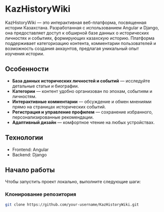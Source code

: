# KazHistoryWiki

KazHistoryWiki — это интерактивная веб-платформа, посвященная истории Казахстана. Разработанная с использованием Angular и Django, она предоставляет доступ к обширной базе данных о исторических личностях и событиях, формирующих казахскую историю. Платформа поддерживает категоризацию контента, комментарии пользователей и возможность создания аккаунтов, предлагая уникальный опыт изучения истории.

## Особенности

- **База данных исторических личностей и событий** — исследуйте детальные статьи и биографии.
- **Категории** — контент удобно организован по эпохам, событиям и личностям.
- **Интерактивные комментарии** — обсуждение и обмен мнениями прямо на страницах исторических событий.
- **Регистрация и управление профилем** — сохранение избранного, персонализированные рекомендации.
- **Адаптивный дизайн** — комфортное чтение на любых устройствах.

## Технологии

- Frontend: Angular
- Backend: Django

## Начало работы

Чтобы запустить проект локально, выполните следующие шаги:

### Клонирование репозитория

```bash
git clone https://github.com/your-username/KazHistoryWiki.git
